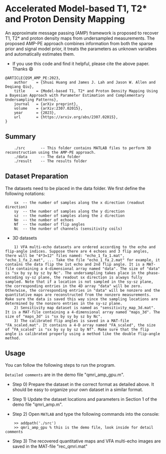 # Accelerated Model-based T1, T2* and Proton Density Mapping 
An approximate message passing (AMP) framework is proposed to recover T1, T2* and proton density maps from undersampled measurements. The proposed AMP-PE approach combines information from both the sparse prior and signal model prior, it treats the parameters as unknown varialbes and automatically estimates them.

* If you use this code and find it helpful, please cite the above paper. Thanks :smile:
```
@ARTICLE{QSM_AMP_PE:2023,
    author    = {Shuai Huang and James J. Lah and Jason W. Allen and Deqiang Qiu},
    title     = {Model-based T1, T2* and Proton Density Mapping Using a Bayesian Approach with Parameter Estimation and Complementary Undersampling Patterns},
    journal   = {arXiv preprint},
    volume    = {arXiv:2307.02015},
    year      = {2023},
    url       = {https://arxiv.org/abs/2307.02015},
}
```


## Summary
```
    ./src	    -- This folder contains MATLAB files to perform 3D reconstruction using the AMP-PE approach.
    ./data      -- The data folder
    ./result	-- The results folder
```

## Dataset Preparation
The datasets need to be placed in the data folder. We first define the following notations:
```
	sx	-- the number of samples along the x direction (readout direction)
	sy	-- the number of samples along the y direction
	sz	-- the number of samples along the z direction
	Ne	-- the number of echoes
	Nf  -- the number of flip angles
	Nc	-- the nunber of channels (sensitivity coils)
```

* 3D datasets
```
	1) VFA multi-echo datasets are ordered according to the echo and flip-angle indices. Suppose there are 4 echoes and 3 flip angles, there will be "4*3=12" files named: "echo_1_fa_1.mat", "echo_1_fa_2.mat", ... Take the file "echo_1_fa_2.mat" for example, it contains the data flip the 1st echo and 2nd flip angle. It is a MAT-file containing a 4-dimensional array named "data". The size of "data" is "sx by sy by sz by Nc". The undersampling takes place in the phase-encoding sy-sz plane, the readout sx direction is always fully sampled. Note that if a location is not sampled in the sy-sz plane, the corresponding entries in the 4D array "data" will be zero. Otherwise, the corresponding entries in "data" will be nonzero and the quantitative maps are reconstructed from the nonzero measurements. Make sure the data is saved this way since the sampling locations are determined by the nonzero entries in the sy-sz plane.
	2) Sensitivity map dataset is named as "sensitivity_map_3d.mat". It is a MAT-file containing a 4-dimensional array named "maps_3d". The size of "maps_3d" is "sx by sy by sz by Nc".
	3) The calibrated flip angles is saved in a MAT-file "FA_scaled.mat". It contains a 4-D array named "FA_scaled", the size of "FA_scaled" is "sx by sy by sz by Nf". Make sure that the flip angle is calibrated properly using a method like the double flip-angle method.
```



## Usage
You can follow the following steps to run the program. 

`Detailed comments` are in the demo file "qmri_amp_gpu.m".

* Step 0) Prepare the dataset in the correct format as detailed above. It should be easy to organize your own dataset in a similar format.

* Step 1) Update the dataset locations and parameters in Section 1 of the demo file "qmri_amp.m".

* Step 2) Open `MATLAB` and type the following commands into the console:
```
    >> addpath('./src')
    >> qmri_amp_gpu	% this is the demo file, look inside for detail comments
```
* Step 3) The recovered quantitative maps and VFA multi-echo images are saved in the MAT-file "rec_qmri.mat"
